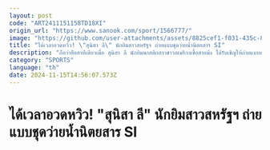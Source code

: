 ```yaml
---
layout: post
code: "ART2411151158TD18XI"
origin_url: "https://www.sanook.com/sport/1566777/"
image: "https://github.com/user-attachments/assets/8825cef1-f031-435c-8b9f-1c3c9353208f"
title: "ได้เวลาอวดหวิว! \"สุนิสา ลี\" นักยิมสาวสหรัฐฯ ถ่ายแบบชุดว่ายน้ำนิตยสาร SI"
description: "ถือว่าฮือฮาทีเดียวเมื่อ สุนิสา ลี นักยิมนาสติกสาวชาวอเมริกาเชื้อสายม้ง ได้รับเชิญให้ถ่ายแบบชุดว่ายน้ำลงในนิตยสารชื่อดัง \"สปอร์ตส์ อิลลัสเทรตด์\" (Sports Illustrated) ประจำปี 2025"
category: "SPORTS"
language: "th"
date: 2024-11-15T14:56:07.573Z
---
```


# ได้เวลาอวดหวิว! "สุนิสา ลี" นักยิมสาวสหรัฐฯ ถ่ายแบบชุดว่ายน้ำนิตยสาร SI
